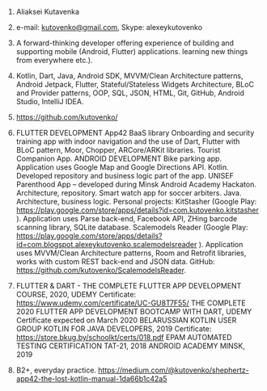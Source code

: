 1. Aliaksei Kutavenka
2. e-mail: kutovenko@gmail.com, Skype: alexeykutovenko
3. A forward-thinking developer offering experience of building and supporting mobile (Android, Flutter) applications.
learning new things from everywhere etc.).
4. Kotlin, Dart, Java, Android SDK, MVVM/Clean Architecture patterns, Android Jetpack, Flutter, Stateful/Stateless Widgets Architecture, BLoC and Provider patterns, OOP, SQL, JSON, HTML, Git, GitHub, Android Studio, IntelliJ IDEA.
5. https://github.com/kutovenko/
6. 	FLUTTER DEVELOPMENT
		App42 BaaS library
		Onboarding and security training app with indoor navigation and the use of Dart, Flutter with BLoC pattern, Moor, Chopper, ARCore/ARKit libraries.
		Tourist Companion App.
	ANDROID DEVELOPMENT
		Bike parking app. Application uses Google Map and Google Directions API. Kotlin. Developed repository and business logic part of the app.
		UNISEF Parenthood App – developed during Minsk Android Academy Hackaton. Architecture, repository.
		Smart watch app for soccer arbiters. Java. Architecture, business logic.
		Personal projects: 
		KitStasher (Google Play: https://play.google.com/store/apps/details?id=com.kutovenko.kitstasher ). Application uses Parse back-end, Facebook API, ZHing barcode scanning library, SQLite database.
		Scalemodels Reader (Google Play: https://play.google.com/store/apps/details?id=com.blogspot.alexeykutovenko.scalemodelsreader ). Application uses MVVM/Clean Architecture patterns, Room and Retrofit libraries, works with custom REST back-end and JSON data. GitHub: https://github.com/kutovenko/ScalemodelsReader.

7. 	FLUTTER & DART - THE COMPLETE FLUTTER APP DEVELOPMENT COURSE, 2020, UDEMY 
	Certificate: https://www.udemy.com/certificate/UC-GU8T7F55/
	THE COMPLETE 2020 FLUTTER APP DEVELOPMENT BOOTCAMP WITH DART, UDEMY
	Certificate expected on March 2020
	BELARUSSIAN KOTLIN USER GROUP KOTLIN FOR JAVA DEVELOPERS, 2019
	Certificate: https://store.bkug.by/schoolkt/certs/018.pdf
    EPAM AUTOMATED TESTING CERTIFICATION TAT-21, 2018
    ANDROID ACADEMY MINSK, 2019
8. B2+, everyday practice. https://medium.com/@kutovenko/shephertz-app42-the-lost-kotlin-manual-1da66b1c42a5